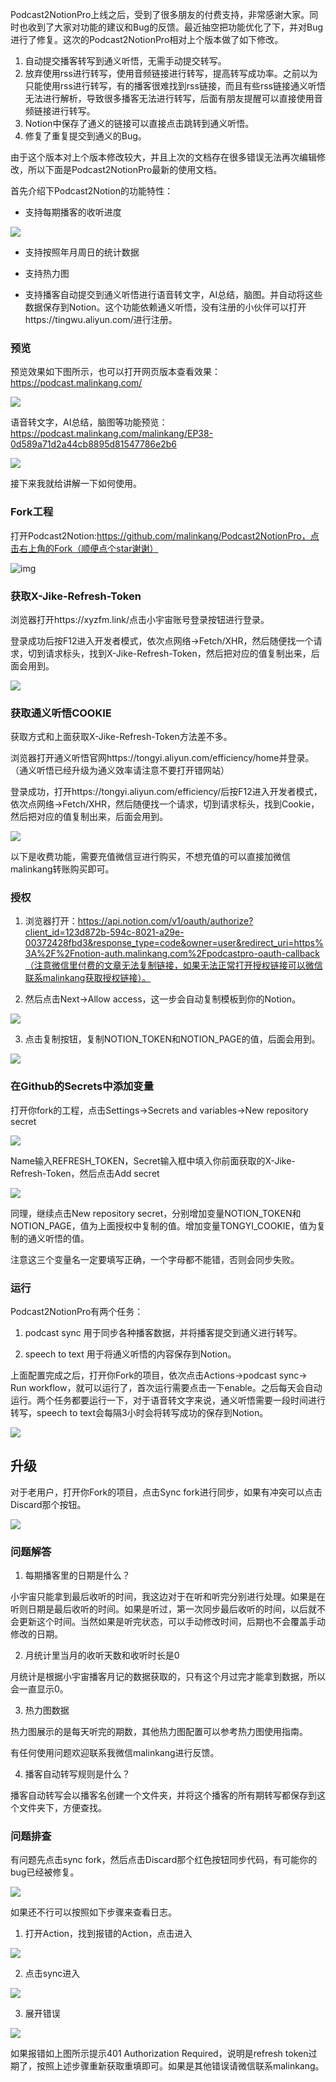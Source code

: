 Podcast2NotionPro上线之后，受到了很多朋友的付费支持，非常感谢大家。同时也收到了大家对功能的建议和Bug的反馈。最近抽空把功能优化了下，并对Bug进行了修复。这次的Podcast2NotionPro相对上个版本做了如下修改。

1. 自动提交播客转写到通义听悟，无需手动提交转写。
2. 放弃使用rss进行转写，使用音频链接进行转写，提高转写成功率。之前以为只能使用rss进行转写，有的播客很难找到rss链接，而且有些rss链接通义听悟无法进行解析，导致很多播客无法进行转写，后面有朋友提醒可以直接使用音频链接进行转写。
3. Notion中保存了通义的链接可以直接点击跳转到通义听悟。
4. 修复了重复提交到通义的Bug。

由于这个版本对上个版本修改较大，并且上次的文档存在很多错误无法再次编辑修改，所以下面是Podcast2NotionPro最新的使用文档。

首先介绍下Podcast2Notion的功能特性：

* 支持每期播客的收听进度

![](https://images.malinkang.com/2024/07/88a703dc970b7d2d946fe43ab6c80da7.png)

* 支持按照年月周日的统计数据

* 支持热力图

* 支持播客自动提交到通义听悟进行语音转文字，AI总结，脑图。并自动将这些数据保存到Notion。这个功能依赖通义听悟，没有注册的小伙伴可以打开https://tingwu.aliyun.com/进行注册。

### 预览

预览效果如下图所示，也可以打开网页版本查看效果：https://podcast.malinkang.com/

![](https://images.malinkang.com/2024/07/3b8db76a3eb61678bbab21ed6c4f3113.png)



语音转文字，AI总结，脑图等功能预览：https://podcast.malinkang.com/malinkang/EP38-0d589a71d2a44cb8895d81547786e2b6

![](https://images.malinkang.com/2024/07/0585009e66d1f8fa25e56f6b596b8ebe.png)



接下来我就给讲解一下如何使用。

### Fork工程

打开Podcast2Notion:https://github.com/malinkang/Podcast2NotionPro，点击右上角的Fork（顺便点个star谢谢）

![img](https://images.malinkang.com/2024/03/fc6be407e45f0e3a3067252dd2c51c73.jpg)

### 获取X-Jike-Refresh-Token

浏览器打开https://xyzfm.link/点击小宇宙账号登录按钮进行登录。

登录成功后按F12进入开发者模式，依次点网络->Fetch/XHR，然后随便找一个请求，切到请求标头，找到X-Jike-Refresh-Token，然后把对应的值复制出来，后面会用到。

![](https://images.malinkang.com/2024/07/730561e9bf86da682db9a3eec358d311.png)

### 获取通义听悟COOKIE

获取方式和上面获取X-Jike-Refresh-Token方法差不多。

浏览器打开通义听悟官网https://tongyi.aliyun.com/efficiency/home并登录。（通义听悟已经升级为通义效率请注意不要打开错网站）

登录成功，打开https://tongyi.aliyun.com/efficiency/后按F12进入开发者模式，依次点网络->Fetch/XHR，然后随便找一个请求，切到请求标头，找到Cookie，然后把对应的值复制出来，后面会用到。

![](https://images.malinkang.com/2024/07/4ea33b528a55c402a41b03c5e36bd2cf.png)

以下是收费功能，需要充值微信豆进行购买，不想充值的可以直接加微信malinkang转账购买即可。

### 授权

1. 浏览器打开：https://api.notion.com/v1/oauth/authorize?client_id=123d872b-594c-8021-a29e-00372428fbd3&response_type=code&owner=user&redirect_uri=https%3A%2F%2Fnotion-auth.malinkang.com%2Fpodcastpro-oauth-callback（注意微信里付费的文章无法复制链接，如果无法正常打开授权链接可以微信联系malinkang获取授权链接）。

2. 然后点击Next->Allow access，这一步会自动复制模板到你的Notion。

![](https://images.malinkang.com/2024/07/d65dfce8019e2367a4b774ce842d7823.png)

3. 点击复制按钮，复制NOTION_TOKEN和NOTION_PAGE的值，后面会用到。

![](https://images.malinkang.com/2024/07/df4bf21cbd90c28d0a832c0e4cf4e2b6.png)

### 在Github的Secrets中添加变量

打开你fork的工程，点击Settings->Secrets and variables->New repository secret

![](https://images.malinkang.com/2024/07/550da28ab28f476ee4985488df636983.png)

Name输入REFRESH_TOKEN，Secret输入框中填入你前面获取的X-Jike-Refresh-Token，然后点击Add secret

![](https://images.malinkang.com/2024/07/a454fd4d1c6943b390639a82709ee1af.png)



同理，继续点击New repository secret，分别增加变量NOTION_TOKEN和NOTION_PAGE，值为上面授权中复制的值。增加变量TONGYI_COOKIE，值为复制的通义听悟的值。

注意这三个变量名一定要填写正确，一个字母都不能错，否则会同步失败。

### 运行

Podcast2NotionPro有两个任务：

1. podcast sync 用于同步各种播客数据，并将播客提交到通义进行转写。

2. speech to text 用于将通义听悟的内容保存到Notion。

上面配置完成之后，打开你Fork的项目，依次点击Actions->podcast sync-> Run workflow，就可以运行了，首次运行需要点击一下enable。之后每天会自动运行。两个任务都要运行一下，对于语音转文字来说，通义听悟需要一段时间进行转写，speech to text会每隔3小时会将转写成功的保存到Notion。

![](https://images.malinkang.com/2024/07/74139009a722887503656edb7b23db84.png)

## 升级

对于老用户，打开你Fork的项目，点击Sync fork进行同步，如果有冲突可以点击Discard那个按钮。

![](https://images.malinkang.com/2025/02/da1ea9cb0471e7fec4c3d315e1073fde.png)

### 问题解答

1. 每期播客里的日期是什么？

小宇宙只能拿到最后收听的时间，我这边对于在听和听完分别进行处理。如果是在听则日期是最后收听的时间。如果是听过，第一次同步最后收听的时间，以后就不会更新这个时间。当然如果是听完状态，可以手动修改时间，后期也不会覆盖手动修改的日期。

2. 月统计里当月的收听天数和收听时长是0

月统计是根据小宇宙播客月记的数据获取的，只有这个月过完才能拿到数据，所以会一直显示0。

3. 热力图数据

热力图展示的是每天听完的期数，其他热力图配置可以参考热力图使用指南。

有任何使用问题欢迎联系我微信malinkang进行反馈。

4. 播客自动转写规则是什么？

播客自动转写会以播客名创建一个文件夹，并将这个播客的所有期转写都保存到这个文件夹下，方便查找。

### 问题排查

有问题先点击sync fork，然后点击Discard那个红色按钮同步代码，有可能你的bug已经被修复。

![](https://images.malinkang.com/2025/02/da1ea9cb0471e7fec4c3d315e1073fde.png)

如果还不行可以按照如下步骤来查看日志。

1. 打开Action，找到报错的Action，点击进入

![](https://images.malinkang.com/2025/02/2f40b8e77ed5772437b8ccf8d3e73510.png)

2. 点击sync进入

![](https://images.malinkang.com/2025/02/db33a07b622ef9748794db504f7c7605.png)

3. 展开错误

![](https://images.malinkang.com/2025/02/18040382304ddd7eeb8230b6d6fdb4fe.png)

如果报错如上图所示提示401 Authorization Required，说明是refresh token过期了，按照上述步骤重新获取重填即可。如果是其他错误请微信联系malinkang。

